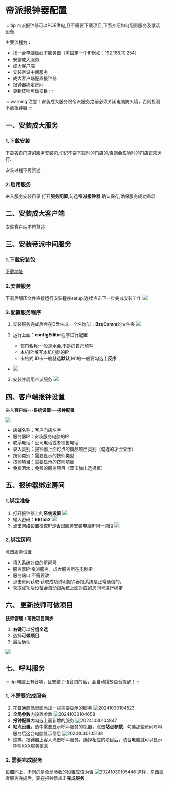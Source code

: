 # 帝派报钟器配置
::: tip
帝派报钟器可以POE供电,且不需要下载项目,下面介绍如何配置服务及激活设备.

主要流程为：
+ 找一台电脑做线下服务器（需固定一个IP例如：192.168.10.254）
+ 安装成大服务
+ 成大客户端
+ 安装帝派中间服务
+ 成大客户端配置报钟器
+ 报钟器绑定房间
+ 更新技师可做项目
:::


::: warning
注意：安装成大服务跟帝派服务之前必须关闭电脑防火墙，否则检测不到报钟器
:::

## 一、安装成大服务
### 1.下载安装
下载各自门店的服务安装包,切记不要下载别的门店的,否则会影响别的门店正常运行.

安装过程不再赘述

### 2.启用服务

进入服务安装目录,打开**服务配置**,勾选**帝派报钟器**,确认保存,确保服务成功重启.



## 二、安装成大客户端
安装客户端不再赘述

## 三、安装帝派中间服务
### 1.下载安装包

[下载地址](http://60.191.14.154:12345/d/SAAS%E8%BD%AF%E4%BB%B6/%E6%8A%A5%E9%92%9F%E6%96%87%E4%BB%B6/%E5%B8%9D%E6%B4%BE%E6%8A%A5%E9%92%9F%E5%99%A8/%E6%88%90%E5%A4%A7%E5%B8%9D%E6%B4%BE%E6%8A%A5%E9%92%9F%E5%99%A8%E5%AE%89%E8%A3%85%E5%8C%85UDP%E7%89%88%E6%9C%AC.zip)

### 2.安装服务
下载后解压文件直接运行安装程序setup,连续点击下一步完成安装工作
   ![](https://wiki-cdsoft.oss-cn-hangzhou.aliyuncs.com/20240928142049.png)

### 3.配置服务程序
1. 安装服务完成后会在D盘生成一个名称叫：**BzqComm**的文件夹
   ![](https://wiki-cdsoft.oss-cn-hangzhou.aliyuncs.com/20240928142247.png)

2. 运行上面：**configEditor**程序进行配置
   
   + 部门名称:一般是水会,不是的自己填写
   + 本机IP:填写本机电脑的IP
   + 卡格式:ID卡一般就选**默认**,M1的一般要勾选上**反序**
 + 
   ![](https://wiki-cdsoft.oss-cn-hangzhou.aliyuncs.com/20240928142404.png)

3. 安装并启用帝派服务
   ![](https://wiki-cdsoft.oss-cn-hangzhou.aliyuncs.com/20240928143956.png)

## 四、客户端报钟设置
进入**客户端**---**系统设置**---**报钟配置**


![](https://wiki-cdsoft.oss-cn-hangzhou.aliyuncs.com/20240928144252.png)


+ 店铺名称：客户门店名字
+ 服务器IP：安装服务电脑的IP
+ 联系电话：公司电话或者销售电话
+ 录入类别：报钟器上面可点的商品项目类别（勾选的才会显示）
+ 技师类别：需要显示的技师类型
+ 技师项目：需要显示的技师项目
+ 免费酒水：免费的服务项目（双击弹出选择框）


## 五、报钟器绑定房间
### 1.绑定准备
1. 打开报钟器上的**系统设置**
   ![](https://wiki-cdsoft.oss-cn-hangzhou.aliyuncs.com/20240928145540.png)
2. 输入密码：**661552**
   ![](https://wiki-cdsoft.oss-cn-hangzhou.aliyuncs.com/20240928145616.png)
3. 点击网络设置检查IP是否跟服务安装电脑IP同一网段
   ![](https://wiki-cdsoft.oss-cn-hangzhou.aliyuncs.com/20240928145652.png)

### 2.绑定房间
点击服务设置
+ 填入系统对应的房间号
+ 服务器IP:帝派服务，成大服务所在电脑IP
+ 服务端口:不需要改
+ 点击房间获取:获取成功说明报钟器跟系统是正常通信的。
+ 获取成功后设备会自动跟系统上面对应的房间号进行绑定

## 六、 更新技师可做项目
**技师管理->可做项目同步**
1. **右键**可以**分组全选**
2. 选择**可做项目**
3. 最后确认

![](https://wiki-cdsoft.oss-cn-hangzhou.aliyuncs.com/20240928151502.png)

## 七、呼叫服务
::: tip
电脑上有音响，且安装了语音包的话，会自动播放语音提醒！
:::
### 1. 不需要完成服务
1. 在普通商品里面添加一些需要显示的服务
![20241030104523](https://wiki-cdsoft.oss-cn-hangzhou.aliyuncs.com/20241030104523.png)
2. **全局参数**内设置参数
   ![20241030104658](https://wiki-cdsoft.oss-cn-hangzhou.aliyuncs.com/20241030104658.png)
3. **报钟配置**内勾选上面新增的服务
   ![20241030104847](https://wiki-cdsoft.oss-cn-hangzhou.aliyuncs.com/20241030104847.png)
4. **站点设置**，选中需要显示呼叫服务的机器，点击**站点参数**，勾选那些房间呼叫服务后这台电脑显示信息
   ![20241030105138](https://wiki-cdsoft.oss-cn-hangzhou.aliyuncs.com/20241030105138.png)
5. 这样，报钟器上客人点击呼叫服务，选择相应的项目后，该台电脑就可以显示呼叫XXX服务信息

### 2. 需要完成服务

设置同上，不同的是全局参数的设置应该为否
![20241030105446](https://wiki-cdsoft.oss-cn-hangzhou.aliyuncs.com/20241030105446.png)
这样，东西或者服务完成后，要在报钟器点击**完成服务**

